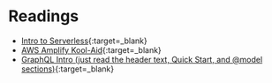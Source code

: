 # Readings

* [Intro to Serverless](https://hackernoon.com/what-is-serverless-architecture-what-are-its-pros-and-cons-cc4b804022e9){:target=_blank}
* [AWS Amplify Kool-Aid](https://aws.amazon.com/amplify/){:target=_blank}
* [GraphQL Intro (just read the header text, Quick Start, and @model sections)](https://aws-amplify.github.io/docs/cli-toolchain/graphql){:target=_blank}

